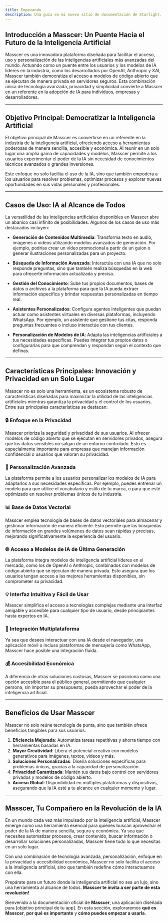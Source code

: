 ```yaml
---
title: Empezando
description: Una guía en mi nuevo sitio de documentación de Starlight.
---
```


## Introducción a Masscer: Un Puente Hacia el Futuro de la Inteligencia Artificial

Masscer es una innovadora plataforma diseñada para facilitar el acceso, uso y personalización de las inteligencias artificiales más avanzadas del mundo. Actuando como un puente entre los usuarios y los modelos de IA líderes en la industria, como los desarrollados por OpenAI, Anthropic y XAI, Masscer también democratiza el acceso a modelos de código abierto que se ejecutan de manera privada en servidores seguros. Esta combinación única de tecnología avanzada, privacidad y simplicidad convierte a Masscer en un referente en la adopción de IA para individuos, empresas y desarrolladores.

---

## Objetivo Principal: Democratizar la Inteligencia Artificial

El objetivo principal de Masscer es convertirse en un referente en la industria de la inteligencia artificial, ofreciendo acceso a herramientas poderosas de manera sencilla, accesible y económica. Al reunir en un solo lugar una amplia gama de capacidades y modelos, Masscer permite a los usuarios experimentar el poder de la IA sin necesidad de conocimientos técnicos avanzados o grandes inversiones.

Este enfoque no solo facilita el uso de la IA, sino que también empodera a los usuarios para resolver problemas, optimizar procesos y explorar nuevas oportunidades en sus vidas personales y profesionales.

---

## Casos de Uso: IA al Alcance de Todos

La versatilidad de las inteligencias artificiales disponibles en Masscer abre un abanico casi infinito de posibilidades. Algunos de los casos de uso más destacados incluyen:

- **Generación de Contenidos Multimedia**: Transforma texto en audio, imágenes o videos utilizando modelos avanzados de generación. Por ejemplo, podrías crear un video promocional a partir de un guion o generar ilustraciones personalizadas para un proyecto.
  
- **Búsqueda de Información Avanzada**: Interactúa con una IA que no solo responde preguntas, sino que también realiza búsquedas en la web para ofrecerte información actualizada y precisa.

- **Gestión del Conocimiento**: Sube tus propios documentos, bases de datos o archivos a la plataforma para que la IA pueda extraer información específica y brindar respuestas personalizadas en tiempo real.

- **Asistentes Personalizados**: Configura agentes inteligentes que puedan actuar como asistentes virtuales en diversas plataformas, incluyendo WhatsApp. Por ejemplo, un asistente que gestione tus citas, responda preguntas frecuentes o incluso interactúe con tus clientes.

- **Personalización de Modelos de IA**: Adapta las inteligencias artificiales a tus necesidades específicas. Puedes integrar tus propios datos o configurarlas para que comprendan y respondan según el contexto que definas.

---

## Características Principales: Innovación y Privacidad en un Solo Lugar

Masscer no es solo una herramienta, es un ecosistema robusto de características diseñadas para maximizar la utilidad de las inteligencias artificiales mientras garantiza la privacidad y el control de los usuarios. Entre sus principales características se destacan:

### 🔒 Enfoque en la Privacidad
Masscer prioriza la seguridad y privacidad de sus usuarios. Al ofrecer modelos de código abierto que se ejecutan en servidores privados, asegura que los datos sensibles no salgan de un entorno controlado. Esto es especialmente importante para empresas que manejan información confidencial o usuarios que valoran su privacidad.

### 🧠 Personalización Avanzada
La plataforma permite a los usuarios personalizar los modelos de IA para adaptarlos a sus necesidades específicas. Por ejemplo, puedes entrenar un modelo para que utilice el vocabulario y estilo de tu marca, o para que esté optimizado en resolver problemas únicos de tu industria.

### 📊 Base de Datos Vectorial
Masscer emplea tecnología de bases de datos vectoriales para almacenar y gestionar información de manera eficiente. Esto permite que las búsquedas de información en grandes volúmenes de datos sean rápidas y precisas, mejorando significativamente la experiencia del usuario.

### 🌐 Acceso a Modelos de IA de Última Generación
La plataforma integra modelos de inteligencia artificial líderes en el mercado, como los de OpenAI o Anthropic, combinados con modelos de código abierto que se ejecutan de manera privada. Esto asegura que los usuarios tengan acceso a las mejores herramientas disponibles, sin comprometer su privacidad.

### 💡 Interfaz Intuitiva y Fácil de Usar
Masscer simplifica el acceso a tecnologías complejas mediante una interfaz amigable y accesible para cualquier tipo de usuario, desde principiantes hasta expertos en IA.

### 🔄 Integración Multiplataforma
Ya sea que desees interactuar con una IA desde el navegador, una aplicación móvil o incluso plataformas de mensajería como WhatsApp, Masscer hace posible una integración fluida.

### 💰 Accesibilidad Económica
A diferencia de otras soluciones costosas, Masscer se posiciona como una opción accesible para el público general, permitiendo que cualquier persona, sin importar su presupuesto, pueda aprovechar el poder de la inteligencia artificial.

---

## Beneficios de Usar Masscer

Masscer no solo reúne tecnología de punta, sino que también ofrece beneficios tangibles para sus usuarios:

1. **Eficiencia Mejorada**: Automatiza tareas repetitivas y ahorra tiempo con herramientas basadas en IA.
2. **Mayor Creatividad**: Libera el potencial creativo con modelos generativos para imágenes, textos, videos y más.
3. **Soluciones Personalizadas**: Diseña soluciones específicas para problemas únicos, gracias a la capacidad de personalización.
4. **Privacidad Garantizada**: Mantén tus datos bajo control con servidores privados y modelos de código abierto.
5. **Acceso Global**: Disponibilidad en múltiples plataformas y dispositivos, asegurando que la IA esté a tu alcance en cualquier momento y lugar.

---

## Masscer, Tu Compañero en la Revolución de la IA

En un mundo cada vez más impulsado por la inteligencia artificial, Masscer emerge como una herramienta esencial para quienes buscan aprovechar el poder de la IA de manera sencilla, segura y económica. Ya sea que necesites automatizar procesos, crear contenido, buscar información o desarrollar soluciones personalizadas, Masscer tiene todo lo que necesitas en un solo lugar.

Con una combinación de tecnología avanzada, personalización, enfoque en la privacidad y accesibilidad económica, Masscer no solo facilita el acceso a la inteligencia artificial, sino que también redefine cómo interactuamos con ella.

Prepárate para un futuro donde la inteligencia artificial no sea un lujo, sino una herramienta al alcance de todos. **Masscer te invita a ser parte de esta revolución!**

Bienvenido a la documentación oficial de **Masscer**, una aplicación diseñada para [objetivo principal de tu app]. En esta sección, exploraremos **qué es Masscer**, **por qué es importante** y **cómo puedes empezar a usarla**.
